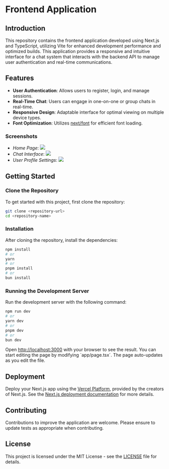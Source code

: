 # Frontend Application

## Introduction

This repository contains the frontend application developed using Next.js and TypeScript, utilizing Vite for enhanced development performance and optimized builds. This application provides a responsive and intuitive interface for a chat system that interacts with the backend API to manage user authentication and real-time communications.

## Features

- **User Authentication**: Allows users to register, login, and manage sessions.
- **Real-Time Chat**: Users can engage in one-on-one or group chats in real-time.
- **Responsive Design**: Adaptable interface for optimal viewing on multiple device types.
- **Font Optimization**: Utilizes [next/font](https://nextjs.org/docs/basic-features/font-optimization) for efficient font loading.

### Screenshots

- _Home Page_: ![](path-to-home-page-screenshot)
- _Chat Interface_: ![](path-to-chat-interface-screenshot)
- _User Profile Settings_: ![](path-to-user-profile-settings-screenshot)

## Getting Started

### Clone the Repository

To get started with this project, first clone the repository:

```bash
git clone <repository-url>
cd <repository-name>
```


### Installation

After cloning the repository, install the dependencies:

```bash
npm install
# or
yarn
# or
pnpm install
# or
bun install
```

### Running the Development Server

Run the development server with the following command:

```bash
npm run dev
# or
yarn dev
# or
pnpm dev
# or
bun dev
```

Open [http://localhost:3000](http://localhost:3000) with your browser to see the result. You can start editing the page by modifying \`app/page.tsx\`. The page auto-updates as you edit the file.

## Deployment

Deploy your Next.js app using the [Vercel Platform](https://vercel.com/new?utm_medium=default-template&filter=next.js&utm_source=create-next-app&utm_campaign=create-next-app-readme), provided by the creators of Next.js. See the [Next.js deployment documentation](https://nextjs.org/docs/deployment) for more details.

## Contributing

Contributions to improve the application are welcome. Please ensure to update tests as appropriate when contributing.

## License

This project is licensed under the MIT License - see the [LICENSE](LICENSE) file for details.
